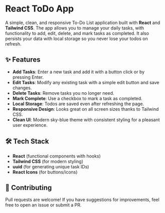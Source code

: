 # React ToDo App

A simple, clean, and responsive To-Do List application built with **React** and **Tailwind CSS**. The app allows you to manage your daily tasks, with functionality to add, edit, delete, and mark tasks as completed. It also persists your data with local storage so you never lose your todos on refresh.

## ✨ Features

- **Add Tasks**: Enter a new task and add it with a button click or by pressing Enter.
- **Edit Tasks**: Modify any existing task with a simple edit button and save changes.
- **Delete Tasks**: Remove tasks you no longer need.
- **Mark Complete**: Use a checkbox to mark a task as completed.
- **Local Storage**: Todos are saved even after refreshing the page.
- **Responsive Design**: Looks great on all screen sizes thanks to Tailwind CSS.
- **Clean UI**: Modern sky-blue theme with consistent styling for a pleasant user experience.

## 🛠️ Tech Stack

- **React** (functional components with hooks)
- **Tailwind CSS** (for modern styling)
- **uuid** (for generating unique task IDs)
- **React Icons** (for buttons/icons)


## 🤝 Contributing

Pull requests are welcome! If you have suggestions for improvements, feel free to open an issue or submit a PR.
